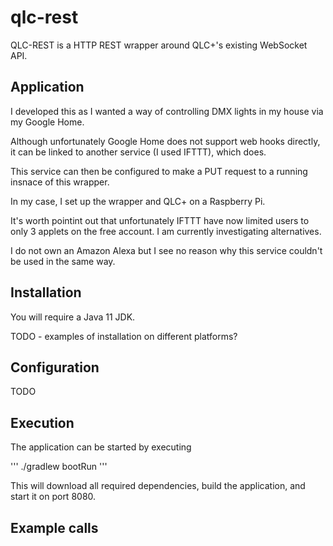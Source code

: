 # qlc-rest

QLC-REST is a HTTP REST wrapper around QLC+'s existing WebSocket API.

## Application

I developed this as I wanted a way of controlling DMX lights in my house via my Google Home. 

Although unfortunately Google Home does not support web hooks directly, it can be linked to another service (I used IFTTT), which does. 

This service can then be configured to make a PUT request to a running insnace of this wrapper.

In my case, I set up the wrapper and QLC+ on a Raspberry Pi.

It's worth pointint out that unfortunately IFTTT have now limited users to only 3 applets on the free account. I am currently investigating alternatives.

I do not own an Amazon Alexa but I see no reason why this service couldn't be used in the same way.

## Installation

You will require a Java 11 JDK.

TODO - examples of installation on different platforms?

## Configuration

TODO

## Execution

The application can be started by executing

'''
./gradlew bootRun
'''

This will download all required dependencies, build the application, and start it on port 8080.

## Example calls


